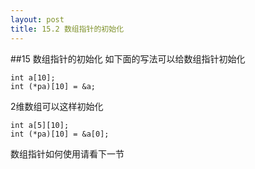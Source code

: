 ```yaml
---
layout: post
title: 15.2 数组指针的初始化 
---
```

##15 数组指针的初始化
如下面的写法可以给数组指针初始化

	int a[10];
	int (*pa)[10] = &a;
2维数组可以这样初始化

	int a[5][10];
	int (*pa)[10] = &a[0];
数组指针如何使用请看下一节


